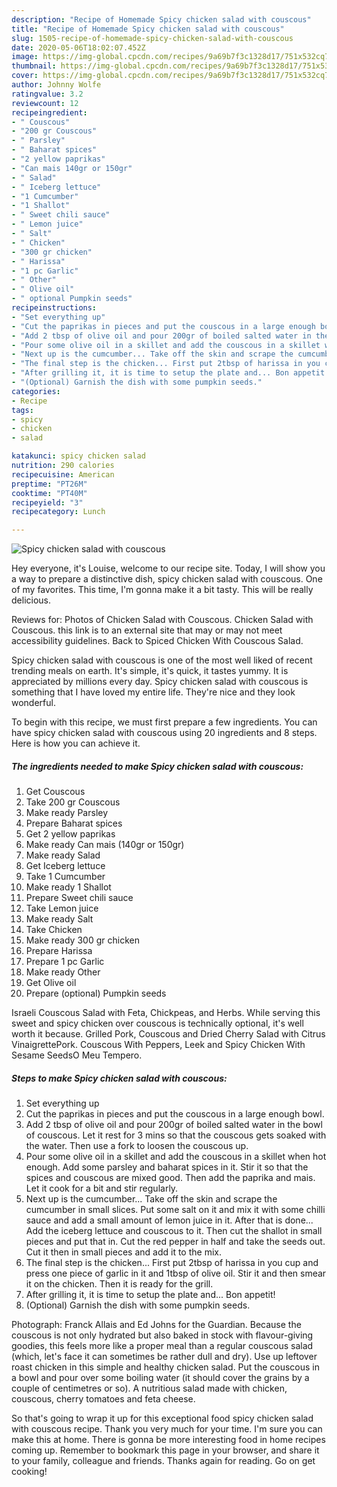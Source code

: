 ```yaml
---
description: "Recipe of Homemade Spicy chicken salad with couscous"
title: "Recipe of Homemade Spicy chicken salad with couscous"
slug: 1505-recipe-of-homemade-spicy-chicken-salad-with-couscous
date: 2020-05-06T18:02:07.452Z
image: https://img-global.cpcdn.com/recipes/9a69b7f3c1328d17/751x532cq70/spicy-chicken-salad-with-couscous-recipe-main-photo.jpg
thumbnail: https://img-global.cpcdn.com/recipes/9a69b7f3c1328d17/751x532cq70/spicy-chicken-salad-with-couscous-recipe-main-photo.jpg
cover: https://img-global.cpcdn.com/recipes/9a69b7f3c1328d17/751x532cq70/spicy-chicken-salad-with-couscous-recipe-main-photo.jpg
author: Johnny Wolfe
ratingvalue: 3.2
reviewcount: 12
recipeingredient:
- " Couscous"
- "200 gr Couscous"
- " Parsley"
- " Baharat spices"
- "2 yellow paprikas"
- "Can mais 140gr or 150gr"
- " Salad"
- " Iceberg lettuce"
- "1 Cumcumber"
- "1 Shallot"
- " Sweet chili sauce"
- " Lemon juice"
- " Salt"
- " Chicken"
- "300 gr chicken"
- " Harissa"
- "1 pc Garlic"
- " Other"
- " Olive oil"
- " optional Pumpkin seeds"
recipeinstructions:
- "Set everything up"
- "Cut the paprikas in pieces and put the couscous in a large enough bowl."
- "Add 2 tbsp of olive oil and pour 200gr of boiled salted water in the bowl of couscous. Let it rest for 3 mins so that the couscous gets soaked with the water. Then use a fork to loosen the couscous up."
- "Pour some olive oil in a skillet and add the couscous in a skillet when hot enough. Add some parsley and baharat spices in it. Stir it so that the spices and couscous are mixed good. Then add the paprika and mais. Let it cook for a bit and stir regularly."
- "Next up is the cumcumber... Take off the skin and scrape the cumcumber in small slices. Put some salt on it and mix it with some chilli sauce and add a small amount of lemon juice in it. After that is done... Add the iceberg lettuce and couscous to it. Then cut the shallot in small pieces and put that in. Cut the red pepper in half and take the seeds out. Cut it then in small pieces and add it to the mix."
- "The final step is the chicken... First put 2tbsp of harissa in you cup and press one piece of garlic in it and 1tbsp of olive oil. Stir it and then smear it on the chicken. Then it is ready for the grill."
- "After grilling it, it is time to setup the plate and... Bon appetit!"
- "(Optional) Garnish the dish with some pumpkin seeds."
categories:
- Recipe
tags:
- spicy
- chicken
- salad

katakunci: spicy chicken salad 
nutrition: 290 calories
recipecuisine: American
preptime: "PT26M"
cooktime: "PT40M"
recipeyield: "3"
recipecategory: Lunch

---
```



![Spicy chicken salad with couscous](https://img-global.cpcdn.com/recipes/9a69b7f3c1328d17/751x532cq70/spicy-chicken-salad-with-couscous-recipe-main-photo.jpg)

Hey everyone, it's Louise, welcome to our recipe site. Today, I will show you a way to prepare a distinctive dish, spicy chicken salad with couscous. One of my favorites. This time, I'm gonna make it a bit tasty. This will be really delicious.

Reviews for: Photos of Chicken Salad with Couscous. Chicken Salad with Couscous. this link is to an external site that may or may not meet accessibility guidelines. Back to Spiced Chicken With Couscous Salad.

Spicy chicken salad with couscous is one of the most well liked of recent trending meals on earth. It's simple, it's quick, it tastes yummy. It is appreciated by millions every day. Spicy chicken salad with couscous is something that I have loved my entire life. They're nice and they look wonderful.


To begin with this recipe, we must first prepare a few ingredients. You can have spicy chicken salad with couscous using 20 ingredients and 8 steps. Here is how you can achieve it.

<!--inarticleads1-->

##### The ingredients needed to make Spicy chicken salad with couscous:

1. Get  Couscous
1. Take 200 gr Couscous
1. Make ready  Parsley
1. Prepare  Baharat spices
1. Get 2 yellow paprikas
1. Make ready Can mais (140gr or 150gr)
1. Make ready  Salad
1. Get  Iceberg lettuce
1. Take 1 Cumcumber
1. Make ready 1 Shallot
1. Prepare  Sweet chili sauce
1. Take  Lemon juice
1. Make ready  Salt
1. Take  Chicken
1. Make ready 300 gr chicken
1. Prepare  Harissa
1. Prepare 1 pc Garlic
1. Make ready  Other
1. Get  Olive oil
1. Prepare  (optional) Pumpkin seeds


Israeli Couscous Salad with Feta, Chickpeas, and Herbs. While serving this sweet and spicy chicken over couscous is technically optional, it&#39;s well worth it because. Grilled Pork, Couscous and Dried Cherry Salad with Citrus VinaigrettePork. Couscous With Peppers, Leek and Spicy Chicken With Sesame SeedsO Meu Tempero. 

<!--inarticleads2-->

##### Steps to make Spicy chicken salad with couscous:

1. Set everything up
1. Cut the paprikas in pieces and put the couscous in a large enough bowl.
1. Add 2 tbsp of olive oil and pour 200gr of boiled salted water in the bowl of couscous. Let it rest for 3 mins so that the couscous gets soaked with the water. Then use a fork to loosen the couscous up.
1. Pour some olive oil in a skillet and add the couscous in a skillet when hot enough. Add some parsley and baharat spices in it. Stir it so that the spices and couscous are mixed good. Then add the paprika and mais. Let it cook for a bit and stir regularly.
1. Next up is the cumcumber... Take off the skin and scrape the cumcumber in small slices. Put some salt on it and mix it with some chilli sauce and add a small amount of lemon juice in it. After that is done... Add the iceberg lettuce and couscous to it. Then cut the shallot in small pieces and put that in. Cut the red pepper in half and take the seeds out. Cut it then in small pieces and add it to the mix.
1. The final step is the chicken... First put 2tbsp of harissa in you cup and press one piece of garlic in it and 1tbsp of olive oil. Stir it and then smear it on the chicken. Then it is ready for the grill.
1. After grilling it, it is time to setup the plate and... Bon appetit!
1. (Optional) Garnish the dish with some pumpkin seeds.


Photograph: Franck Allais and Ed Johns for the Guardian. Because the couscous is not only hydrated but also baked in stock with flavour-giving goodies, this feels more like a proper meal than a regular couscous salad (which, let&#39;s face it can sometimes be rather dull and dry). Use up leftover roast chicken in this simple and healthy chicken salad. Put the couscous in a bowl and pour over some boiling water (it should cover the grains by a couple of centimetres or so). A nutritious salad made with chicken, couscous, cherry tomatoes and feta cheese. 

So that's going to wrap it up for this exceptional food spicy chicken salad with couscous recipe. Thank you very much for your time. I'm sure you can make this at home. There is gonna be more interesting food in home recipes coming up. Remember to bookmark this page in your browser, and share it to your family, colleague and friends. Thanks again for reading. Go on get cooking!
